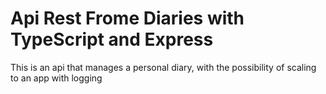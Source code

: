 # Api Rest Frome Diaries with TypeScript and Express
 This is an api that manages a personal diary, with the possibility of scaling to an app with logging
